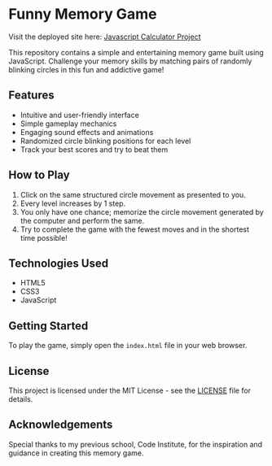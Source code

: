 # Funny Memory Game
Visit the deployed site here: [Javascript Calculator Project](https://kimbergstroem.github.io/memory_Game/)

This repository contains a simple and entertaining memory game built using JavaScript. Challenge your memory skills by matching pairs of randomly blinking circles in this fun and addictive game!

## Features

- Intuitive and user-friendly interface
- Simple gameplay mechanics
- Engaging sound effects and animations
- Randomized circle blinking positions for each level
- Track your best scores and try to beat them

## How to Play

1. Click on the same structured circle movement as presented to you.
2. Every level increases by 1 step.
3. You only have one chance; memorize the circle movement generated by the computer and perform the same.
4. Try to complete the game with the fewest moves and in the shortest time possible!

## Technologies Used

- HTML5
- CSS3
- JavaScript

## Getting Started

To play the game, simply open the `index.html` file in your web browser.

## License

This project is licensed under the MIT License - see the [LICENSE](LICENSE) file for details.

## Acknowledgements

Special thanks to my previous school, Code Institute, for the inspiration and guidance in creating this memory game.


